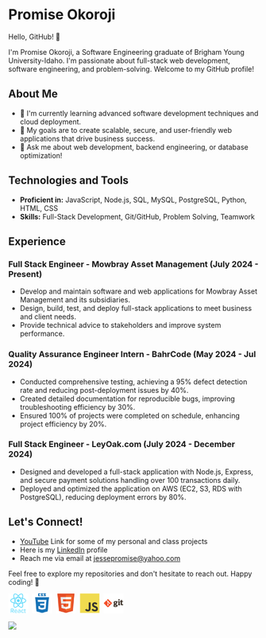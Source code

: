 # Promise Okoroji

Hello, GitHub! 👋

I'm Promise Okoroji, a Software Engineering graduate of Brigham Young University-Idaho. I'm passionate about full-stack web development, software engineering, and problem-solving. Welcome to my GitHub profile!

## About Me

- 🌟 I'm currently learning advanced software development techniques and cloud deployment.
- 🚀 My goals are to create scalable, secure, and user-friendly web applications that drive business success.
- 💬 Ask me about web development, backend engineering, or database optimization!

## Technologies and Tools

- **Proficient in:** JavaScript, Node.js, SQL, MySQL, PostgreSQL, Python, HTML, CSS
- **Skills:** Full-Stack Development, Git/GitHub, Problem Solving, Teamwork

## Experience

### Full Stack Engineer - Mowbray Asset Management (July 2024 - Present)
- Develop and maintain software and web applications for Mowbray Asset Management and its subsidiaries.
- Design, build, test, and deploy full-stack applications to meet business and client needs.
- Provide technical advice to stakeholders and improve system performance.

### Quality Assurance Engineer Intern - BahrCode (May 2024 - Jul 2024)
- Conducted comprehensive testing, achieving a 95% defect detection rate and reducing post-deployment issues by 40%.
- Created detailed documentation for reproducible bugs, improving troubleshooting efficiency by 30%.
- Ensured 100% of projects were completed on schedule, enhancing project efficiency by 20%.

### Full Stack Engineer - LeyOak.com (July 2024 - December 2024)
- Designed and developed a full-stack application with Node.js, Express, and secure payment solutions handling over 100 transactions daily.
- Deployed and optimized the application on AWS (EC2, S3, RDS with PostgreSQL), reducing deployment errors by 80%.

## Let's Connect!

- [YouTube](https://www.youtube.com/@promiseebereokoroji4481) Link for some of my personal and class projects
- Here is my [LinkedIn](https://www.linkedin.com/in/jessepromise/) profile
- Reach me via email at [jessepromise@yahoo.com](mailto:jessepromise@yahoo.com)

Feel free to explore my repositories and don't hesitate to reach out. Happy coding! 🚀

<div>
    <img src="https://github.com/devicons/devicon/blob/master/icons/react/react-original-wordmark.svg" title="React" alt="React" width="40" height="40"/>&nbsp;
    <img src="https://github.com/devicons/devicon/blob/master/icons/css3/css3-plain-wordmark.svg"  title="CSS3" alt="CSS" width="40" height="40"/>&nbsp;
    <img src="https://github.com/devicons/devicon/blob/master/icons/html5/html5-original.svg" title="HTML5" alt="HTML" width="40" height="40"/>&nbsp;
    <img src="https://github.com/devicons/devicon/blob/master/icons/javascript/javascript-original.svg" title="JavaScript" alt="JavaScript" width="40" height="40"/>&nbsp;
    <img src="https://github.com/devicons/devicon/blob/master/icons/git/git-original-wordmark.svg" title="Git" alt="Git" width="40" height="40"/>
</div>

[![](https://img.shields.io/badge/LinkedIn-blue?style=for-the-badge&logo=linkedin&logoColor=white)](https://www.linkedin.com/in/jessepromise/)

